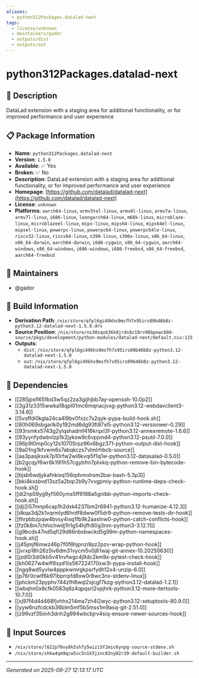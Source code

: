 ```yaml
---
aliases:
  - python312Packages.datalad-next
tags:
  - license/unknown
  - maintainers/gador
  - outputs/dist
  - outputs/out
---
```


# python312Packages.datalad-next

## 📝 Description

DataLad extension with a staging area for additional functionality, or for improved performance and user experience

## 📋 Package Information

- **Name**: `python312Packages.datalad-next`
- **Version**: `1.5.0`
- **Available**: ✅ Yes
- **Broken**: ✅ No
- **Description**: DataLad extension with a staging area for additional functionality, or for improved performance and user experience
- **Homepage**: [https://github.com/datalad/datalad-next](https://github.com/datalad/datalad-next)
- **License**: `unknown`
- **Platforms**: `aarch64-linux`, `armv5tel-linux`, `armv6l-linux`, `armv7a-linux`, `armv7l-linux`, `i686-linux`, `loongarch64-linux`, `m68k-linux`, `microblaze-linux`, `microblazeel-linux`, `mips-linux`, `mips64-linux`, `mips64el-linux`, `mipsel-linux`, `powerpc-linux`, `powerpc64-linux`, `powerpc64le-linux`, `riscv32-linux`, `riscv64-linux`, `s390-linux`, `s390x-linux`, `x86_64-linux`, `x86_64-darwin`, `aarch64-darwin`, `i686-cygwin`, `x86_64-cygwin`, `aarch64-windows`, `x86_64-windows`, `i686-windows`, `i686-freebsd`, `x86_64-freebsd`, `aarch64-freebsd`
## 👥 Maintainers

- @gador


## 🔧 Build Information

- **Derivation Path**: `/nix/store/qfpl6gi49khs9msfh7x95irs09b46b8z-python3.12-datalad-next-1.5.0.drv`
- **Source Position**: `/nix/store/ns30sqxb36k8jrds8z18rv96bpnwc60d-source/pkgs/development/python-modules/datalad-next/default.nix:115`
- **Outputs**:
  - `dist`:  `/nix/store/qfpl6gi49khs9msfh7x95irs09b46b8z-python3.12-datalad-next-1.5.0`
  - `out`:  `/nix/store/qfpl6gi49khs9msfh7x95irs09b46b8z-python3.12-datalad-next-1.5.0`

## 🔗 Dependencies

- [[285jpsfl65fbd3w5qz2za3gijhjbb7ay-openssh-10.0p2]]
- [[3g31z3315wwka18qpl01mc6mqnacjvxg-python3.12-webdavclient3-3.14.6]]
- [[5vsffdi0kgla24ca4l9bv0fxzc7s2qyk-pypa-build-hook.sh]]
- [[80h069sbgarlk0y192md6dg93fi97xl5-python3.12-versioneer-0.29]]
- [[93rsmkx5743g2ylqshadmf416krqxl3f-python3.12-annexremote-1.6.6]]
- [[93yynfydwbvlzp1k2jyksw9c6vpjvnd4-python3.12-psutil-7.0.0]]
- [[96p9l0mp0cy12s10705rpz96x6bgz371-python-output-dist-hook]]
- [[9a01ng1kfvwm6s7abqkczs7vlmlrhbcb-source]]
- [[aa3pasjksxk7p10rfw2wi6kvqi5f1q1w-python3.12-datasalad-0.5.0]]
- [[b2gcqyf6wr8k19l1h57cgybfm7plixkq-python-remove-bin-bytecode-hook]]
- [[bjsb6wdjykafnkixq156qdvmxhsm2bai-bash-5.3p3]]
- [[bki4kxsbvd13sz5a2bqr2b9y7vvgpmiy-python-runtime-deps-check-hook.sh]]
- [[di2np59yg9yf560yms5ff9188a5gnlbb-python-imports-check-hook.sh]]
- [[dji2i57mnp6cap1h2dxk4237bm2r6941-python3.12-humanize-4.12.3]]
- [[dkqa3dj2k1vqrmlyd6hrdf8dww0f5dr9-python-remove-tests-dir-hook]]
- [[fhrpbbzpqw4bvsy4ixq1fb9k2aaslnw0-python-catch-conflicts-hook]]
- [[fz0k8m7chhichwdj1h1g54hjfh80g3nm-python3-3.12.11]]
- [[g9bcdx47nd5qfi29d66nbxbwckd5g99m-python-namespaces-hook.sh]]
- [[j45jmjf6mwz46p7f0f8hjpnzi9pz2pzv-wrap-python-hook]]
- [[jvrxp18h26z5iv6dm31vycm5v0j81waj-git-annex-10.20250630]]
- [[jzdl0i3di0kb5v41nvfwgc4j9dc2km9x-pytest-check-hook]]
- [[kh0627w4wff8syd1iis567224170xw3l-pypa-install-hook]]
- [[ngq8wd5yvlw4pppkwmrgkpsrfydh12x4-unzip-6.0]]
- [[p76r0cwlf6k97ibprrpfd8xw0r8wc3nx-stdenv-linux]]
- [[phckm23pyphv744zfh8wql2xjcgf7kzg-python3.12-datalad-1.2.1]]
- [[wbqhn0x8cfk0583q6z4qpqsrl2vpjhrk-python3.12-more-itertools-10.7.0]]
- [[xj97f4d4d468fjvhhx214ma7zh4l2wyc-python3.12-setuptools-80.9.0]]
- [[yyw6nzfcdckb36blm5mf5b5mss1m9asq-git-2.51.0]]
- [[z99vzf35iinh3dnh2g994wbcbjrv4siq-ensure-newer-sources-hook]]

## 📁 Input Sources

- `/nix/store/l622p70vy8k5sh7y5wizi5f2mic6ynpg-source-stdenv.sh`
- `/nix/store/shkw4qm9qcw5sc5n1k5jznc83ny02r39-default-builder.sh`

---
*Generated on 2025-09-27 12:13:17 UTC*

